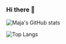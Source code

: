 ### Hi there 👋
<!--
**vuevska/vuevska** is a ✨ _special_ ✨ repository because its `README.md` (this file) appears on your GitHub profile.

Here are some ideas to get you started:

- 🔭 I’m currently working on ...
- 🌱 I’m currently learning ...
- 👯 I’m looking to collaborate on ...
- 🤔 I’m looking for help with ...
- 💬 Ask me about ...
- 📫 How to reach me: ...
- 😄 Pronouns: ...
- ⚡ Fun fact: ...
-->
![Maja's GitHub stats](https://github-readme-stats.vercel.app/api?username=vuevska&show_icons=true&theme=cobalt)

![Top Langs](https://github-readme-stats.vercel.app/api/top-langs/?username=anuraghazra&layout=compact&theme=cobalt)
